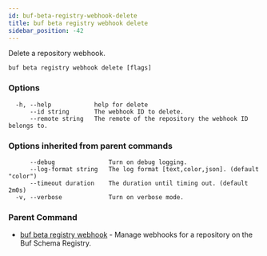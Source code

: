 ```yaml
---
id: buf-beta-registry-webhook-delete
title: buf beta registry webhook delete
sidebar_position: -42
---
```

Delete a repository webhook.

```
buf beta registry webhook delete [flags]
```

### Options

```
  -h, --help            help for delete
      --id string       The webhook ID to delete.
      --remote string   The remote of the repository the webhook ID belongs to.
```

### Options inherited from parent commands

```
      --debug               Turn on debug logging.
      --log-format string   The log format [text,color,json]. (default "color")
      --timeout duration    The duration until timing out. (default 2m0s)
  -v, --verbose             Turn on verbose mode.
```

### Parent Command

* [buf beta registry webhook](buf-beta-registry-webhook.md)	 - Manage webhooks for a repository on the Buf Schema Registry.
